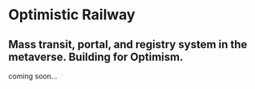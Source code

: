 # Optimistic Railway

## Mass transit, portal, and registry system in the metaverse. Building for Optimism.
coming soon...
